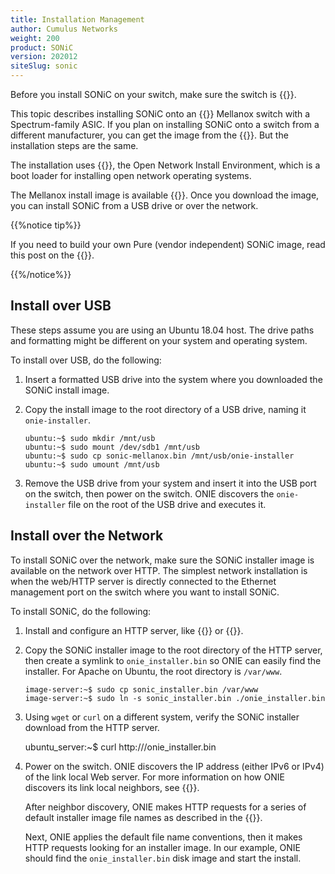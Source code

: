 ```yaml
---
title: Installation Management
author: Cumulus Networks
weight: 200
product: SONiC
version: 202012
siteSlug: sonic
---
```


Before you install SONiC on your switch, make sure the switch is {{<exlink url="https://github.com/Azure/SONiC/wiki/Supported-Devices-and-Platforms" text="supported">}}.

This topic describes installing SONiC onto an {{<exlink url="https://opencomputeproject.github.io/onie/user-guide/index.html" text="ONIE-enabled">}} Mellanox switch with a Spectrum-family ASIC. If you plan on installing SONiC onto a switch from a different manufacturer, you can get the image from the {{<exlink url="https://github.com/Azure/SONiC/wiki/Supported-Devices-and-Platforms" text="Azure GitHub site">}}. But the installation steps are the same.

The installation uses {{<exlink url="https://opencomputeproject.github.io/onie/user-guide/index.html" text="ONIE">}}, the Open Network Install Environment, which is a boot loader for installing open network operating systems.

The Mellanox install image is available {{<exlink url="https://sonic-jenkins.westus2.cloudapp.azure.com/job/mellanox/job/buildimage-mlnx-all/lastSuccessfulBuild/artifact/target/sonic-mellanox.bin" text="here">}}. Once you download the image, you can install SONiC from a USB drive or over the network.

{{%notice tip%}}

If you need to build your own Pure (vendor independent) SONiC image, read this post on the {{<exlink url="https://developer.nvidia.com/blog/building-pure-sonic-image/" text="NVIDIA developer blog">}}.

{{%/notice%}}

## Install over USB

These steps assume you are using an Ubuntu 18.04 host. The drive paths and formatting might be different on your system and operating system.

To install over USB, do the following:

1. Insert a formatted USB drive into the system where you downloaded the SONiC install image.

1. Copy the install image to the root directory of a USB drive, naming it `onie-installer`.

       ubuntu:~$ sudo mkdir /mnt/usb
       ubuntu:~$ sudo mount /dev/sdb1 /mnt/usb
       ubuntu:~$ sudo cp sonic-mellanox.bin /mnt/usb/onie-installer
       ubuntu:~$ sudo umount /mnt/usb

1. Remove the USB drive from your system and insert it into the USB port on the switch, then power on the switch. ONIE discovers the `onie-installer` file on the root of the USB drive and executes it.

## Install over the Network

To install SONiC over the network, make sure the SONiC installer image is available on the network over HTTP. The simplest network installation is when the web/HTTP server is directly connected to the Ethernet management port on the switch where you want to install SONiC.

To install SONiC, do the following:

1. Install and configure an HTTP server, like {{<exlink url="https://httpd.apache.org/" text="Apache">}} or {{<exlink url="https://nginx.org/" text="NGINX">}}.
1. Copy the SONiC installer image to the root directory of the HTTP server, then create a symlink to `onie_installer.bin` so ONIE can easily find the installer. For Apache on Ubuntu, the root directory is `/var/www`.

       image-server:~$ sudo cp sonic_installer.bin /var/www
       image-server:~$ sudo ln -s sonic_installer.bin ./onie_installer.bin

1. Using `wget` or `curl` on a different system, verify the SONiC installer download from the HTTP server.

   ubuntu_server:~$ curl http://<Your HTTP Server>/onie_installer.bin

1. Power on the switch. ONIE discovers the IP address (either IPv6 or IPv4) of the link local Web server. For more information on how ONIE discovers its link local neighbors, see {{<exlink url="https://opencomputeproject.github.io/onie/design-spec/discovery.html#discover-neighbors" text="the ONIE documentation">}}.

   After neighbor discovery, ONIE makes HTTP requests for a series of default installer image file names as described in the {{<exlink url="https://opencomputeproject.github.io/onie/design-spec/discovery.html#default-file-name" text="ONIE documentation">}}.

   Next, ONIE applies the default file name conventions, then it makes HTTP requests looking for an installer image. In our example, ONIE should find the `onie_installer.bin` disk image and start the install.
